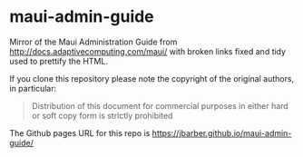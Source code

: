 maui-admin-guide
================

Mirror of the Maui Administration Guide from
http://docs.adaptivecomputing.com/maui/ with broken links fixed and tidy used to prettify the HTML.

If you clone this repository please note the copyright of the original authors,
in particular:

> Distribution of this document for commercial purposes in either hard or soft copy form is strictly prohibited

The Github pages URL for this repo is https://jbarber.github.io/maui-admin-guide/
